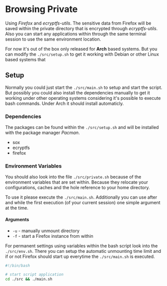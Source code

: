 # Browsing Private

Using *Firefox* and *ecryptfs-utils*. The sensitive data from Firefox will be saved within the private directory that is encrypted through *ecryptfs-utils*. Also you can start any applications within through the same terminal session to use the same environment location.

For now it's out of the box only released for **Arch** based systems. But you can modify the `./src/setup.sh` to get it working with Debian or other Linux based systems that 

## Setup

Normally you could just start the `./src/main.sh` to setup and start the script. But possibly you could also install the dependencies manually to get it working under other operating systems considering it's possible to execute bash commands. Under Arch it should install automaticly.

### Dependencies

The packages can be found within the `./src/setup.sh` and will be installed with the package manager *Pacman*.

* sox
* ecryptfs
* firefox

### Environment Variables

You should also look into the file `./src/private.sh` because of the environment variables that are set within. Because they relocate your configurations, caches and the hole reference to your home directory. 

To use it please execute the `./src/main.sh`. Additionally you can use after and while the first execution (of your current session) one simple argument at the time.

#### Arguments

* `-u` - manually unmount directory
* `-f` - start a Firefox instance from within

For permanent settings using variables within the bash script look into the `./src/env.sh`. There you can setup the automatic unmounting time limit and if or not Firefox should start up everytime the `./src/main.sh` is executed.

```bash
#!/bin/bash

# start script application
cd ./src && ./main.sh
```